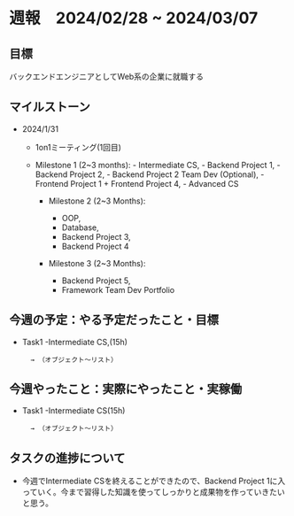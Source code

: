 # 週報　2024/02/28 ~ 2024/03/07

## 目標
バックエンドエンジニアとしてWeb系の企業に就職する

## マイルストーン
- 2024/1/31
    - 1on1ミーティング(1回目)
    - Milestone 1 (2~3 months):
            - Intermediate CS,
            - Backend Project 1,
            - Backend Project 2,
            - Backend Project 2 Team Dev (Optional),
            - Frontend Project 1 + Frontend Project 4,
            - Advanced CS

        - Milestone 2 (2~3 Months):
            - OOP,
            - Database,
            - Backend Project 3,
            - Backend Project 4

        - Milestone 3 (2~3 Months):
            - Backend Project 5,
            - Framework Team Dev Portfolio

## 今週の予定：やる予定だったこと・目標
- Task1
    -Intermediate CS,(15h)

        → （オブジェクト～リスト）

## 今週やったこと：実際にやったこと・実稼働
- Task1
    -Intermediate CS(15h)

        → （オブジェクト～リスト）

## タスクの進捗について
- 今週でIntermediate CSを終えることができたので、Backend Project 1に入っていく。今まで習得した知識を使ってしっかりと成果物を作っていきたいと思う。
